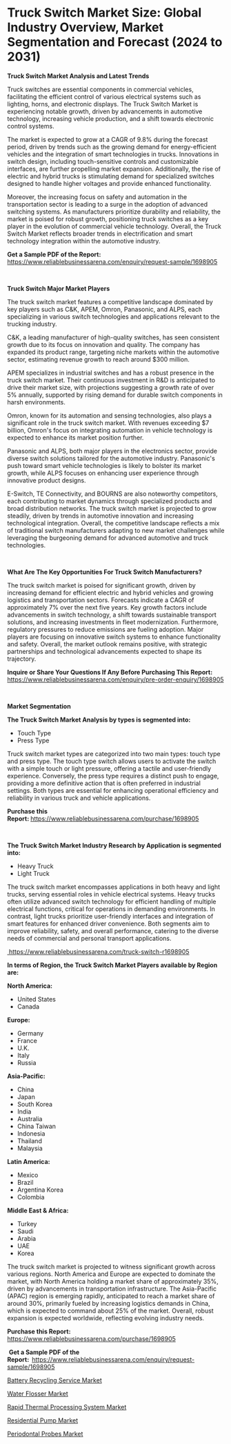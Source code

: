 <p><h1>Truck Switch Market Size: Global Industry Overview, Market Segmentation and Forecast (2024 to 2031)</h1></p><p><strong>Truck Switch Market Analysis and Latest Trends</strong></p>
<p><p>Truck switches are essential components in commercial vehicles, facilitating the efficient control of various electrical systems such as lighting, horns, and electronic displays. The Truck Switch Market is experiencing notable growth, driven by advancements in automotive technology, increasing vehicle production, and a shift towards electronic control systems. </p><p>The market is expected to grow at a CAGR of 9.8% during the forecast period, driven by trends such as the growing demand for energy-efficient vehicles and the integration of smart technologies in trucks. Innovations in switch design, including touch-sensitive controls and customizable interfaces, are further propelling market expansion. Additionally, the rise of electric and hybrid trucks is stimulating demand for specialized switches designed to handle higher voltages and provide enhanced functionality.</p><p>Moreover, the increasing focus on safety and automation in the transportation sector is leading to a surge in the adoption of advanced switching systems. As manufacturers prioritize durability and reliability, the market is poised for robust growth, positioning truck switches as a key player in the evolution of commercial vehicle technology. Overall, the Truck Switch Market reflects broader trends in electrification and smart technology integration within the automotive industry.</p></p>
<p><strong>Get a Sample PDF of the Report:&nbsp;</strong> <a href="https://www.reliablebusinessarena.com/enquiry/request-sample/1698905?utm_campaign=1282&utm_medium=2&utm_source=Github&utm_content=ia&utm_term=20102024&utm_id=truck-switch">https://www.reliablebusinessarena.com/enquiry/request-sample/1698905</a></p>
<p>&nbsp;</p>
<p><strong>Truck Switch Major Market Players</strong></p>
<p><p>The truck switch market features a competitive landscape dominated by key players such as C&K, APEM, Omron, Panasonic, and ALPS, each specializing in various switch technologies and applications relevant to the trucking industry.</p><p>C&K, a leading manufacturer of high-quality switches, has seen consistent growth due to its focus on innovation and quality. The company has expanded its product range, targeting niche markets within the automotive sector, estimating revenue growth to reach around $300 million.</p><p>APEM specializes in industrial switches and has a robust presence in the truck switch market. Their continuous investment in R&D is anticipated to drive their market size, with projections suggesting a growth rate of over 5% annually, supported by rising demand for durable switch components in harsh environments.</p><p>Omron, known for its automation and sensing technologies, also plays a significant role in the truck switch market. With revenues exceeding $7 billion, Omron's focus on integrating automation in vehicle technology is expected to enhance its market position further.</p><p>Panasonic and ALPS, both major players in the electronics sector, provide diverse switch solutions tailored for the automotive industry. Panasonic's push toward smart vehicle technologies is likely to bolster its market growth, while ALPS focuses on enhancing user experience through innovative product designs.</p><p>E-Switch, TE Connectivity, and BOURNS are also noteworthy competitors, each contributing to market dynamics through specialized products and broad distribution networks. The truck switch market is projected to grow steadily, driven by trends in automotive innovation and increasing technological integration. Overall, the competitive landscape reflects a mix of traditional switch manufacturers adapting to new market challenges while leveraging the burgeoning demand for advanced automotive and truck technologies.</p></p>
<p>&nbsp;</p>
<p><strong>What Are The Key Opportunities For Truck Switch Manufacturers?</strong></p>
<p><p>The truck switch market is poised for significant growth, driven by increasing demand for efficient electric and hybrid vehicles and growing logistics and transportation sectors. Forecasts indicate a CAGR of approximately 7% over the next five years. Key growth factors include advancements in switch technology, a shift towards sustainable transport solutions, and increasing investments in fleet modernization. Furthermore, regulatory pressures to reduce emissions are fueling adoption. Major players are focusing on innovative switch systems to enhance functionality and safety. Overall, the market outlook remains positive, with strategic partnerships and technological advancements expected to shape its trajectory.</p></p>
<p><strong>Inquire or Share Your Questions If Any Before Purchasing This Report:</strong> <a href="https://www.reliablebusinessarena.com/enquiry/pre-order-enquiry/1698905?utm_campaign=1282&utm_medium=2&utm_source=Github&utm_content=ia&utm_term=20102024&utm_id=truck-switch">https://www.reliablebusinessarena.com/enquiry/pre-order-enquiry/1698905</a></p>
<p>&nbsp;</p>
<p><strong>Market Segmentation</strong></p>
<p><strong>The Truck Switch Market Analysis by types is segmented into:</strong></p>
<p><ul><li>Touch Type</li><li>Press Type</li></ul></p>
<p><p>Truck switch market types are categorized into two main types: touch type and press type. The touch type switch allows users to activate the switch with a simple touch or light pressure, offering a tactile and user-friendly experience. Conversely, the press type requires a distinct push to engage, providing a more definitive action that is often preferred in industrial settings. Both types are essential for enhancing operational efficiency and reliability in various truck and vehicle applications.</p></p>
<p><strong>Purchase this Report:&nbsp;</strong><a href="https://www.reliablebusinessarena.com/purchase/1698905?utm_campaign=1282&utm_medium=2&utm_source=Github&utm_content=ia&utm_term=20102024&utm_id=truck-switch">https://www.reliablebusinessarena.com/purchase/1698905</a></p>
<p>&nbsp;</p>
<p><strong>The Truck Switch Market Industry Research by Application is segmented into:</strong></p>
<p><ul><li>Heavy Truck</li><li>Light Truck</li></ul></p>
<p><p>The truck switch market encompasses applications in both heavy and light trucks, serving essential roles in vehicle electrical systems. Heavy trucks often utilize advanced switch technology for efficient handling of multiple electrical functions, critical for operations in demanding environments. In contrast, light trucks prioritize user-friendly interfaces and integration of smart features for enhanced driver convenience. Both segments aim to improve reliability, safety, and overall performance, catering to the diverse needs of commercial and personal transport applications.</p></p>
<p><a href="https://www.reliablebusinessarena.com/truck-switch-r1698905?utm_campaign=1282&utm_medium=2&utm_source=Github&utm_content=ia&utm_term=20102024&utm_id=truck-switch">&nbsp;https://www.reliablebusinessarena.com/truck-switch-r1698905</a></p>
<p><strong>In terms of Region, the Truck Switch Market Players available by Region are:</strong></p>
<p>
    <p> <strong> North America: </strong>
        <ul>
            <li>United States</li>
            <li>Canada</li>
        </ul>
        </p> 
    <p> <strong> Europe: </strong>
        <ul>
            <li>Germany</li>
            <li>France</li>
            <li>U.K.</li>
            <li>Italy</li>
            <li>Russia</li>
        </ul>
        </p> 
    <p> <strong> Asia-Pacific: </strong>
        <ul>
            <li>China</li>
            <li>Japan</li>
            <li>South Korea</li>
            <li>India</li>
            <li>Australia</li>
            <li>China Taiwan</li>
            <li>Indonesia</li>
            <li>Thailand</li>
            <li>Malaysia</li>
        </ul>
        </p> 
    <p> <strong> Latin America: </strong>
        <ul>
            <li>Mexico</li>
            <li>Brazil</li>
            <li>Argentina Korea</li>
            <li>Colombia</li>
        </ul>
        </p> 
    <p> <strong> Middle East & Africa: </strong>
        <ul>
            <li>Turkey</li>
            <li>Saudi</li>
            <li>Arabia</li>
            <li>UAE</li>
            <li>Korea</li>
        </ul>
    </p>
    </p>
<p><p>The truck switch market is projected to witness significant growth across various regions. North America and Europe are expected to dominate the market, with North America holding a market share of approximately 35%, driven by advancements in transportation infrastructure. The Asia-Pacific (APAC) region is emerging rapidly, anticipated to reach a market share of around 30%, primarily fueled by increasing logistics demands in China, which is expected to command about 25% of the market. Overall, robust expansion is expected worldwide, reflecting evolving industry needs.</p></p>
<p><strong>Purchase this Report: </strong><a href="https://www.reliablebusinessarena.com/purchase/1698905?utm_campaign=1282&utm_medium=2&utm_source=Github&utm_content=ia&utm_term=20102024&utm_id=truck-switch">https://www.reliablebusinessarena.com/purchase/1698905</a></p>
<p>&nbsp;<strong>Get a Sample PDF of the Report:&nbsp;&nbsp;</strong><a href="https://www.reliablebusinessarena.com/enquiry/request-sample/1698905?utm_campaign=1282&utm_medium=2&utm_source=Github&utm_content=ia&utm_term=20102024&utm_id=truck-switch">https://www.reliablebusinessarena.com/enquiry/request-sample/1698905</a></p>
<p><strong></strong></p>
<p><p><a href="https://github.com/guneycigdem35/Market-Research-Report-List-5/blob/main/battery-recycling-service-market.md?utm_campaign=1282&utm_medium=2&utm_source=Github&utm_content=ia&utm_term=20102024&utm_id=truck-switch">Battery Recycling Service Market</a></p><p><a href="https://www.linkedin.com/pulse/global-water-flosser-market-trends-forecasts-strategic-analysis-xehmc?utm_campaign=1282&utm_medium=2&utm_source=Github&utm_content=ia&utm_term=20102024&utm_id=truck-switch">Water Flosser Market</a></p><p><a href="https://issuu.com/reportprime-2/docs/rapid-thermal-processing-system-mar_0deed26dbbfea5?utm_campaign=1282&utm_medium=2&utm_source=Github&utm_content=ia&utm_term=20102024&utm_id=truck-switch">Rapid Thermal Processing System Market</a></p><p><a href="https://issuu.com/reportprime-2/docs/residential-pump-market-size-2030.p_f562a80b90d533?utm_campaign=1282&utm_medium=2&utm_source=Github&utm_content=ia&utm_term=20102024&utm_id=truck-switch">Residential Pump Market</a></p><p><a href="https://www.linkedin.com/pulse/periodontal-probes-revenue-growth-report-2024-2031-76u0c?utm_campaign=1282&utm_medium=2&utm_source=Github&utm_content=ia&utm_term=20102024&utm_id=truck-switch">Periodontal Probes Market</a></p></p>